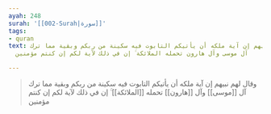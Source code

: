```yaml
---
ayah: 248
surah: '[[002-Surah|سورة]]'
tags:
- quran
text: وقال لهم نبيهم إن آية ملكه أن يأتيكم التابوت فيه سكينة من ربكم وبقية مما ترك
  آل موسى وآل هارون تحمله الملائكة ۚ إن في ذلك لآية لكم إن كنتم مؤمنين

---
```

> وقال لهم نبيهم إن آية ملكه أن يأتيكم التابوت فيه سكينة من ربكم وبقية مما ترك آل [[موسى]] وآل [[هارون]] تحمله [[الملائكة]] ۚ إن في ذلك لآية لكم إن كنتم مؤمنين
